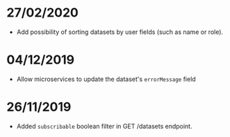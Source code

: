 # 27/02/2020

- Add possibility of sorting datasets by user fields (such as name or role).

# 04/12/2019
- Allow microservices to update the dataset's `errorMessage` field

# 26/11/2019
- Added `subscribable` boolean filter in GET /datasets endpoint.

